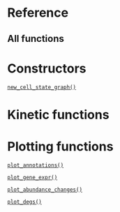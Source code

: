 Reference
=========

All functions
-------------------------------

# Constructors 

[`new_cell_state_graph()`](new_cell_state_graph)

# Kinetic functions


# Plotting functions

[`plot_annotations()`](plot_annotations)

[`plot_gene_expr()`](plot_gene_expr)

[`plot_abundance_changes()`](plot_abundance_changes)

[`plot_degs()`](plot_degs)


